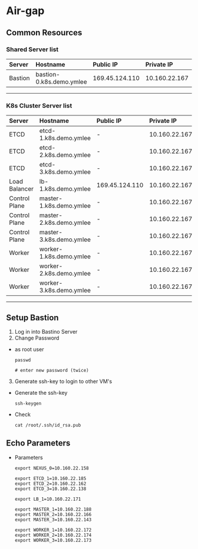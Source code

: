 # **Air-gap**

## **Common Resources**

### **Shared Server list**

| Server | Hostname | Public IP | Private IP | Parameter |
| :--- | :--- | :--- | :--- | :--- |
| Bastion |bastion-0.k8s.demo.ymlee	| 169.45.124.110	|10.160.22.167 | BASTION_0 |


---

### **K8s Cluster Server list**

| Server | Hostname | Public IP | Private IP | Parameter |
| :--- | :--- | :--- | :--- | :--- |
| ETCD |etcd-1.k8s.demo.ymlee	| -	|10.160.22.167 | ETCD_1 |
| ETCD |etcd-2.k8s.demo.ymlee	| -	|10.160.22.167 | ETCD_2 |
| ETCD |etcd-3.k8s.demo.ymlee	| -	|10.160.22.167 | ETCD_3 |
| Load Balancer |lb-1.k8s.demo.ymlee	|  169.45.124.110	|10.160.22.167 | LB_1 |
| Control Plane |master-1.k8s.demo.ymlee	|  -	|10.160.22.167 | MASTER_1 |
| Control Plane |master-2.k8s.demo.ymlee	|  -	|10.160.22.167 | MASTER_2 |
| Control Plane |master-3.k8s.demo.ymlee	|  -	|10.160.22.167 | MASTER_3 |
| Worker |worker-1.k8s.demo.ymlee	|  -	|10.160.22.167 | WORKER_1 |
| Worker |worker-2.k8s.demo.ymlee	|  -	|10.160.22.167 | WORKER_2 |
| Worker |worker-3.k8s.demo.ymlee	|  -	|10.160.22.167 | WORKER_3 |
---


## **Setup Bastion**

1. Log in into Bastino Server
2. Change Password
  - as root user  

        passwd

        # enter new password (twice)

3. Generate ssh-key to login to other VM's
  - Generate the ssh-key
        
        ssh-keygen

  - Check 

        cat /root/.ssh/id_rsa.pub


## **Echo Parameters**
  - Parameters

        export NEXUS_0=10.160.22.158

        export ETCD_1=10.160.22.185
        export ETCD_2=10.160.22.162
        export ETCD_3=10.160.22.138

        export LB_1=10.160.22.171

        export MASTER_1=10.160.22.188
        export MASTER_2=10.160.22.166
        export MASTER_3=10.160.22.143

        export WORKER_1=10.160.22.172
        export WORKER_2=10.160.22.174
        export WORKER_3=10.160.22.173
